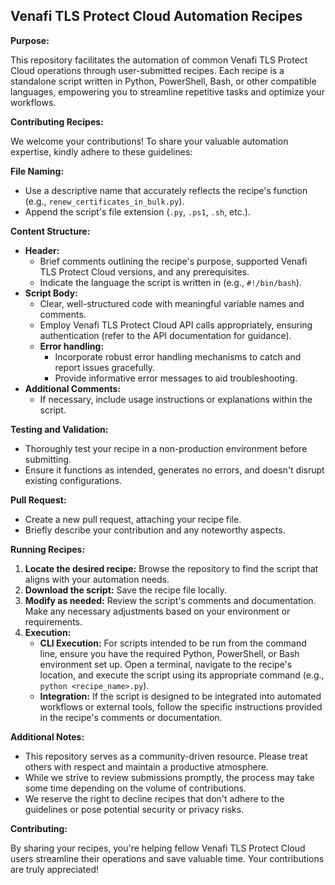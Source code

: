 ## Venafi TLS Protect Cloud Automation Recipes

**Purpose:**

This repository facilitates the automation of common Venafi TLS Protect Cloud operations through user-submitted recipes. Each recipe is a standalone script written in Python, PowerShell, Bash, or other compatible languages, empowering you to streamline repetitive tasks and optimize your workflows.

**Contributing Recipes:**

We welcome your contributions! To share your valuable automation expertise, kindly adhere to these guidelines:

**File Naming:**

* Use a descriptive name that accurately reflects the recipe's function (e.g., `renew_certificates_in_bulk.py`).
* Append the script's file extension (`.py`, `.ps1`, `.sh`, etc.).

**Content Structure:**

* **Header:**
    * Brief comments outlining the recipe's purpose, supported Venafi TLS Protect Cloud versions, and any prerequisites.
    * Indicate the language the script is written in (e.g., `#!/bin/bash`).
* **Script Body:**
    * Clear, well-structured code with meaningful variable names and comments.
    * Employ Venafi TLS Protect Cloud API calls appropriately, ensuring authentication (refer to the API documentation for guidance).
    * **Error handling:**
        * Incorporate robust error handling mechanisms to catch and report issues gracefully.
        * Provide informative error messages to aid troubleshooting.
* **Additional Comments:**
    * If necessary, include usage instructions or explanations within the script.

**Testing and Validation:**

* Thoroughly test your recipe in a non-production environment before submitting.
* Ensure it functions as intended, generates no errors, and doesn't disrupt existing configurations.

**Pull Request:**

* Create a new pull request, attaching your recipe file.
* Briefly describe your contribution and any noteworthy aspects.

**Running Recipes:**

1. **Locate the desired recipe:** Browse the repository to find the script that aligns with your automation needs.
2. **Download the script:** Save the recipe file locally.
3. **Modify as needed:** Review the script's comments and documentation. Make any necessary adjustments based on your environment or requirements.
4. **Execution:**
    * **CLI Execution:** For scripts intended to be run from the command line, ensure you have the required Python, PowerShell, or Bash environment set up. Open a terminal, navigate to the recipe's location, and execute the script using its appropriate command (e.g., `python <recipe_name>.py`).
    * **Integration:** If the script is designed to be integrated into automated workflows or external tools, follow the specific instructions provided in the recipe's comments or documentation.

**Additional Notes:**

* This repository serves as a community-driven resource. Please treat others with respect and maintain a productive atmosphere.
* While we strive to review submissions promptly, the process may take some time depending on the volume of contributions.
* We reserve the right to decline recipes that don't adhere to the guidelines or pose potential security or privacy risks.

**Contributing:**

By sharing your recipes, you're helping fellow Venafi TLS Protect Cloud users streamline their operations and save valuable time. Your contributions are truly appreciated!



